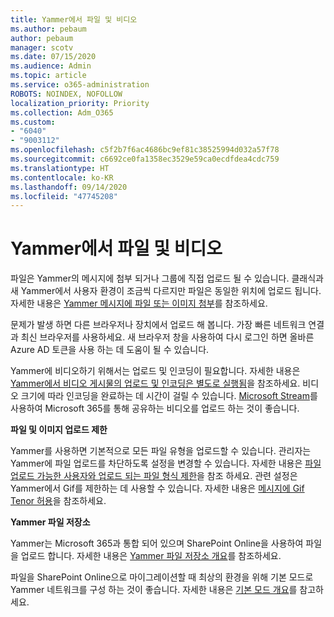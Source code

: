 ```yaml
---
title: Yammer에서 파일 및 비디오
ms.author: pebaum
author: pebaum
manager: scotv
ms.date: 07/15/2020
ms.audience: Admin
ms.topic: article
ms.service: o365-administration
ROBOTS: NOINDEX, NOFOLLOW
localization_priority: Priority
ms.collection: Adm_O365
ms.custom:
- "6040"
- "9003112"
ms.openlocfilehash: c5f2b7f6ac4686bc9ef81c38525994d032a57f78
ms.sourcegitcommit: c6692ce0fa1358ec3529e59ca0ecdfdea4cdc759
ms.translationtype: HT
ms.contentlocale: ko-KR
ms.lasthandoff: 09/14/2020
ms.locfileid: "47745208"
---
```

# <a name="files-and-videos-in-yammer"></a>Yammer에서 파일 및 비디오

파일은 Yammer의 메시지에 첨부 되거나 그룹에 직접 업로드 될 수 있습니다. 클래식과 새 Yammer에서 사용자 환경이 조금씩 다르지만 파일은 동일한 위치에 업로드 됩니다. 자세한 내용은 [Yammer 메시지에 파일 또는 이미지 첨부](https://support.microsoft.com/office/attach-a-file-or-image-to-a-yammer-message-f576d4d1-ad66-4ce4-9c43-46cf75978dbf)를 참조하세요.  

문제가 발생 하면 다른 브라우저나 장치에서 업로드 해 봅니다. 가장 빠른 네트워크 연결과 최신 브라우저를 사용하세요. 새 브라우저 창을 사용하여 다시 로그인 하면 올바른 Azure AD 토큰을 사용 하는 데 도움이 될 수 있습니다.

Yammer에 비디오하기 위해서는 업로드 및 인코딩이 필요합니다. 자세한 내용은 [Yammer에서 비디오 게시물의 업로드 및 인코딩은 별도로 실행됨](https://support.microsoft.com/office/video-posts-in-yammer-upload-and-encode-separately-5b3a348e-3a0a-4c4b-95b1-eabdf245ba25)을 참조하세요. 비디오 크기에 따라 인코딩을 완료하는 데 시간이 걸릴 수 있습니다. [Microsoft Stream](https://docs.microsoft.com/stream/overview)를 사용하여 Microsoft 365를 통해 공유하는 비디오를 업로드 하는 것이 좋습니다.

**파일 및 이미지 업로드 제한**

Yammer를 사용하면 기본적으로 모든 파일 유형을 업로드할 수 있습니다. 관리자는 Yammer에 파일 업로드를 차단하도록 설정을 변경할 수 있습니다. 자세한 내용은 [파일 업로드 가능한 사용자와 업로드 되는 파일 형식 제한](https://docs.microsoft.com/yammer/configure-your-yammer-network/configure-yammer#restrict-who-can-upload-files-and-limit-file-formats)을 참조 하세요. 관련 설정은 Yammer에서 Gif를 제한하는 데 사용할 수 있습니다. 자세한 내용은 [메시지에 Gif Tenor 허용](https://docs.microsoft.com/yammer/configure-your-yammer-network/configure-yammer#allow-tenor-gifs-in-messages)을 참조하세요.

**Yammer 파일 저장소**

Yammer는 Microsoft 365과 통합 되어 있으며 SharePoint Online을 사용하여 파일을 업로드 합니다. 자세한 내용은 [Yammer 파일 저장소 개요](https://docs.microsoft.com/yammer/get-started-with-yammer/file-storage)를 참조하세요. 

파일을 SharePoint Online으로 마이그레이션할 때 최상의 환경을 위해 기본 모드로 Yammer 네트워크를 구성 하는 것이 좋습니다. 자세한 내용은 [기본 모드 개요](https://docs.microsoft.com/yammer/configure-your-yammer-network/overview-native-mode)를 참고하세요. 
